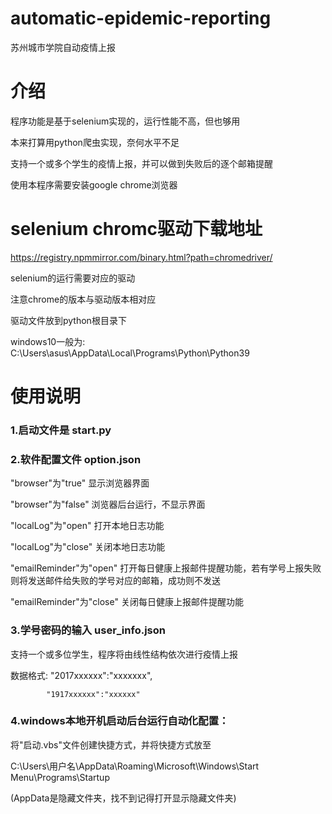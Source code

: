 # automatic-epidemic-reporting
苏州城市学院自动疫情上报

# 介绍
  程序功能是基于selenium实现的，运行性能不高，但也够用

  本来打算用python爬虫实现，奈何水平不足
  
  支持一个或多个学生的疫情上报，并可以做到失败后的逐个邮箱提醒
  
  使用本程序需要安装google chrome浏览器

# selenium chromc驱动下载地址
  https://registry.npmmirror.com/binary.html?path=chromedriver/

  selenium的运行需要对应的驱动

  注意chrome的版本与驱动版本相对应

  驱动文件放到python根目录下

  windows10一般为: C:\Users\asus\AppData\Local\Programs\Python\Python39

# 使用说明
### 1.启动文件是 start.py 

### 2.软件配置文件 option.json

  "browser"为"true" 显示浏览器界面
  
  "browser"为"false"  浏览器后台运行，不显示界面
  
  "localLog"为"open" 打开本地日志功能
  
  "localLog"为"close" 关闭本地日志功能
  
  "emailReminder"为"open" 打开每日健康上报邮件提醒功能，若有学号上报失败则将发送邮件给失败的学号对应的邮箱，成功则不发送
  
  "emailReminder"为"close" 关闭每日健康上报邮件提醒功能
  
### 3.学号密码的输入 user_info.json
  支持一个或多位学生，程序将由线性结构依次进行疫情上报
  
  数据格式:  "2017xxxxxx":"xxxxxxx",
  
            "1917xxxxxx":"xxxxxx"
  
### 4.windows本地开机启动后台运行自动化配置：
  将"启动.vbs"文件创建快捷方式，并将快捷方式放至
  
  C:\Users\用户名\AppData\Roaming\Microsoft\Windows\Start Menu\Programs\Startup
  
  (AppData是隐藏文件夹，找不到记得打开显示隐藏文件夹)
